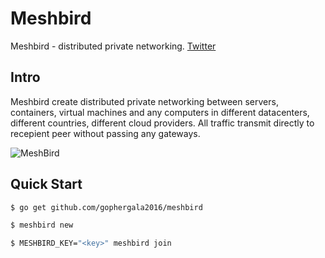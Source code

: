 # Meshbird

Meshbird - distributed private networking. [Twitter](https://twitter.com/meshbird)

## Intro

Meshbird create distributed private networking between servers, containers, virtual machines and any computers in different datacenters, different countries, different cloud providers. All traffic transmit directly to recepient peer without passing any gateways.



![MeshBird](https://avatars1.githubusercontent.com/u/16837838?v=3&s=300)

## Quick Start


```bash
$ go get github.com/gophergala2016/meshbird
````

```bash
$ meshbird new
```

```bash
$ MESHBIRD_KEY="<key>" meshbird join
```
